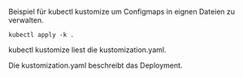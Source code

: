 
Beispiel für kubectl kustomize um Configmaps in eignen Dateien zu verwalten.


~~~
kubectl apply -k .
~~~

kubectl kustomize liest die kustomization.yaml.

Die kustomization.yaml beschreibt das Deployment.
